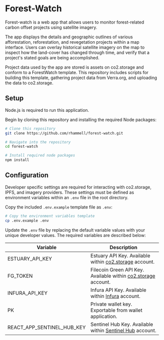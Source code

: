 # Forest-Watch
Forest-watch is a web app that allows users to monitor forest-related carbon offset projects using satellite imagery.

The app displays the details and geographic outlines of various afforestation, reforestation, and revegetation projects within a map interface. Users can overlay historical satellite imagery on the map to inspect how the land-cover has changed through time, and verify that a project's stated goals are being accomplished.

Project data used by the app are stored is assets on co2.storage and conform to a ForestWatch template. This repository includes scripts for building this template, gathering project data from Verra.org, and uploading the data to co2.storage. 

## Setup
Node.js is required to run this application. 

Begin by cloning this repository and installing the required Node packages: 

```bash
# Clone this repository
git clone https://github.com/rhammell/forest-watch.git

# Navigate into the repository
cd forest-watch

# Install required node packages
npm install
```

## Configuration

Developer specific settings are required for interacting with co2.storage, IPFS, and imagery providers. These settings must be defined as environment variables within an `.env` file in the root directory.

Copy the included `.env.example` template file as `.env`: 

```bash
# Copy the environment variables template
cp .env.example .env
```

Update the `.env` file by replacing the default variable values with your unique developer values. The required variables are described below: 

| Variable                          | Description                                                                       |
|-----------------------------------|-----------------------------------------------------------------------------------|
| ESTUARY_API_KEY            | Estuary API Key. Available within [co2.storage](https://co2.storage/) account.           |
| FG_TOKEN                   | Filecoin Green API Key. Available within [co2.storage](https://co2.storage/) account.    |
| INFURA_API_KEY             | Infura API Key. Available within [Infura](https://www.infura.io/) account.                |
| PK                         | Private wallet key. Exportable from wallet application.                                  |
| REACT_APP_SENTINEL_HUB_KEY | Sentinel Hub Key. Available within [Sentinel Hub](https://www.sentinel-hub.com/) account.|